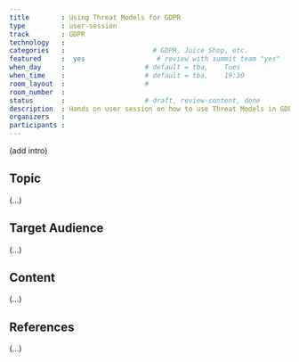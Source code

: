 ```yaml
---
title        : Using Threat Models for GDPR
type         : user-session
track        : GDPR
technology   :
categories   :                      # GDPR, Juice Shop, etc.
featured     :  yes                  # review with summit team "yes"
when_day     :                    # default = tba,    Tues
when_time    :                    # default = tba,    19:30
room_layout  :                    #
room_number  :
status       :                    # draft, review-content, done
description  : Hands on user session on how to use Threat Models in GDPR mappings
organizers   :
participants :
---
```


(add intro)

## Topic

(...)

## Target Audience

(...)

## Content

(...)

## References

(...)
